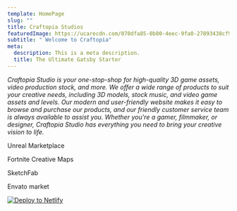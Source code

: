 ```yaml
---
template: HomePage
slug: ""
title: Craftopia Studios
featuredImage: https://ucarecdn.com/070dfa85-0b00-4eec-9fa0-27893438cf9d/
subtitle: " Welcome to Craftopia"
meta:
  description: This is a meta description.
  title: The Ultimate Gatsby Starter
---
```

*Craftopia Studio is your one-stop-shop for high-quality 3D game assets, video production stock, and more. We offer a wide range of products to suit your creative needs, including 3D models, stock music, and video game assets and levels. Our modern and user-friendly website makes it easy to browse and purchase our products, and our friendly customer service team is always available to assist you. Whether you're a gamer, filmmaker, or designer, Craftopia Studio has everything you need to bring your creative vision to life.*

U﻿nreal Marketplace

F﻿ortnite Creative Maps

S﻿ketchFab

E﻿nvato market







[![Deploy to Netlify](https://www.netlify.com/img/deploy/button.svg)](https://app.netlify.com/start/deploy?repository=https://github.com/thriveweb/yellowcake&stack=cms)